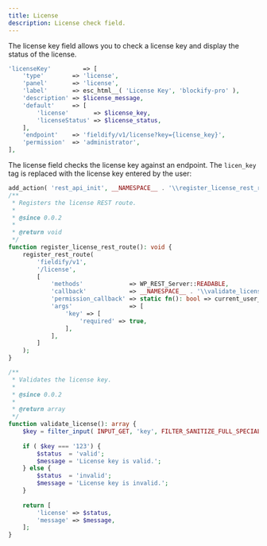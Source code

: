 ```yaml
---
title: License
description: License check field.
---
```


The license key field allows you to check a license key and display the status of the license.

```php
'licenseKey'         => [
    'type'        => 'license',
    'panel'       => 'license',
    'label'       => esc_html__( 'License Key', 'blockify-pro' ),
    'description' => $license_message,
    'default'     => [
        'license'       => $license_key,
        'licenseStatus' => $license_status,
    ],
    'endpoint'    => 'fieldify/v1/license?key={license_key}',
    'permission'  => 'administrator',
],
```

The license field checks the license key against an endpoint. The `licen_key` tag is replaced with the license key entered by the user:

```php
add_action( 'rest_api_init', __NAMESPACE__ . '\\register_license_rest_route' );
/**
 * Registers the license REST route.
 *
 * @since 0.0.2
 *
 * @return void
 */
function register_license_rest_route(): void {
	register_rest_route(
		'fieldify/v1',
		'/license',
		[
			'methods'             => WP_REST_Server::READABLE,
			'callback'            => __NAMESPACE__ . '\\validate_license',
			'permission_callback' => static fn(): bool => current_user_can( 'manage_options' ),
			'args'                => [
				'key' => [
					'required' => true,
				],
			],
		]
	);
}

/**
 * Validates the license key.
 *
 * @since 0.0.2
 *
 * @return array
 */
function validate_license(): array {
	$key = filter_input( INPUT_GET, 'key', FILTER_SANITIZE_FULL_SPECIAL_CHARS );
	
	if ( $key === '123') {
	    $status  = 'valid';
        $message = 'License key is valid.';
    } else {
        $status  = 'invalid';
        $message = 'License key is invalid.';
	}
 
	return [
		'license' => $status,
		'message' => $message,
	];
}
```